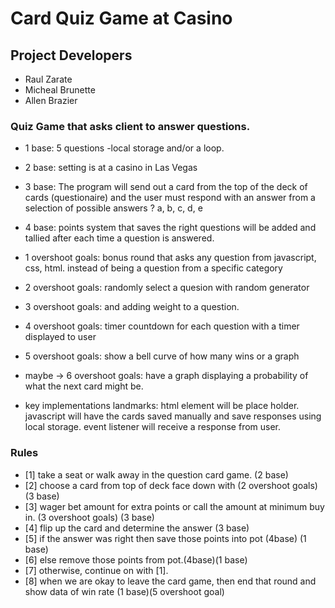 
# Card Quiz Game at Casino
## Project Developers
- Raul Zarate
- Micheal Brunette
- Allen Brazier

### Quiz Game that asks client to answer questions.
- 1 base: 5 questions -local storage and/or a loop. 
- 2 base: setting is at a casino in Las Vegas
- 3 base: The program will send out a card from the top of the deck of cards (questionaire) and the user must respond with an answer from a selection of possible answers ?  a, b, c, d, e
- 4 base: points system that saves the right questions will be added and tallied after each time a question is answered.
- 1 overshoot goals: bonus round that asks any question from javascript, css, html. instead of being a question from a specific category
- 2 overshoot goals: randomly select a quesion with random generator
- 3 overshoot goals: and adding weight to a question.
- 4 overshoot goals: timer countdown for each question with a timer displayed to user
- 5 overshoot goals: show a bell curve of how many wins or a graph
- maybe -> 6 overshoot goals: have a graph displaying a probability of what the next card might be.

- key implementations landmarks: html element will be place holder. javascript will have the cards saved manually and save responses using local storage. event listener will receive a response from user.

### Rules
- [1] take a seat or walk away in the question card game. (2 base)
- [2] choose a card from top of deck face down with (2 overshoot goals) (3 base)
- [3] wager bet amount for extra points or call the amount at minimum buy in. (3 overshoot goals) (3 base)
- [4] flip up the card and determine the answer (3 base)
- [5] if the answer was right then save those points into pot (4base) (1 base)
- [6] else remove those points from pot.(4base)(1 base)
- [7] otherwise, continue on with [1].
- [8] when we are okay to leave the card game, then end that round and show data of win rate (1 base)(5 overshoot goal)

